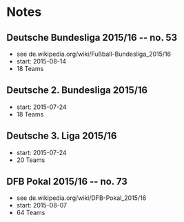 # Notes

## Deutsche Bundesliga 2015/16   -- no. 53

- see de.wikipedia.org/wiki/Fußball-Bundesliga_2015/16
- start: 2015-08-14
- 18 Teams


## Deutsche 2. Bundesliga 2015/16   

- start: 2015-07-24
- 18 Teams


## Deutsche 3. Liga 2015/16

- start: 2015-07-24
- 20 Teams


## DFB Pokal 2015/16    -- no. 73

- see de.wikipedia.org/wiki/DFB-Pokal_2015/16
- start: 2015-08-07
- 64 Teams


